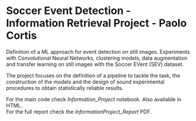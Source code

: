 # Soccer Event Detection - Information Retrieval Project - Paolo Cortis

Definition of a ML approach for event detection on still images.
Experiments with Convolutional Neural Networks, clustering models, data augmentation and transfer learning on still images with the Soccer EVent (SEV) dataset.

The project focuses on the definition of a pipeline to tackle the task, the construction of the models and the design of sound experimental procedures to obtain statistically reliable results.

For the main code check *Information_Project* notebook. Also available in HTML.  
For the full report check the *InformationProject_Report* PDF.

